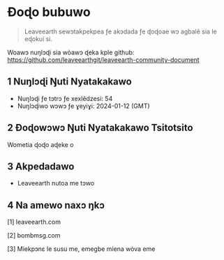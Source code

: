 # Ðoɖo bubuwo

>Leaveearth sewɔtakpekpea ƒe akɔdada ƒe ɖoɖoae wɔ agbalẽ sia le eɖokui si.

Woawɔ nuŋlɔɖi sia wòawɔ ɖeka kple github: https://github.com/leaveearthgit/leaveearth-community-document

## 1 Nuŋlɔɖi Ŋuti Nyatakakawo

- Nuŋlɔɖi ƒe tɔtrɔ ƒe xexlẽdzesi: 54
- Nuŋlɔɖiwo wɔwɔ ƒe ɣeyiɣi: 2024-01-12 (GMT)

## 2 Ðoɖowɔwɔ Ŋuti Nyatakakawo Tsitotsito

Wometia ɖoɖo aɖeke o

## 3 Akpedadawo
* Leaveearth nutoa me tɔwo

## 4 Na amewo naxɔ ŋkɔ
[1] leaveearth.com

[2] bombmsg.com

[3] Míekpɔnɛ le susu me, emegbe míena wòva eme